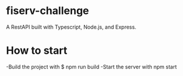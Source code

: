 # fiserv-challenge
A RestAPI built with Typescript, Node.js, and Express.

# How to start
-Build the project with $ npm run build
-Start the server with npm start
